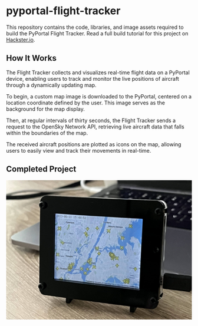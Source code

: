 # pyportal-flight-tracker
This repository contains the code, libraries, and image assets required to build the PyPortal Flight Tracker. Read a full build tutorial for this project on [Hackster.io](https://www.hackster.io/rhammell/pyportal-flight-tracker-0be6b0).

## How It Works
The Flight Tracker collects and visualizes real-time flight data on a PyPortal device, enabling users to track and monitor the live positions of aircraft through a dynamically updating map.

To begin, a custom map image is downloaded to the PyPortal, centered on a location coordinate defined by the user. This image serves as the background for the map display. 

Then, at regular intervals of thirty seconds, the Flight Tracker sends a request to the OpenSky Network API, retrieving live aircraft data that falls within the boundaries of the map. 

The received aircraft positions are plotted as icons on the map, allowing users to easily view and track their movements in real-time.

## Completed Project
<img src="img/flight_tracker.jpg">



